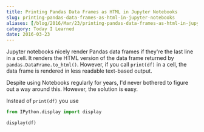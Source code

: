 ```yaml
---
title: Printing Pandas Data Frames as HTML in Jupyter Notebooks
slug: printing-pandas-data-frames-as-html-in-jupyter-notebooks
aliases: [/blog/2016/Mar/23/printing-pandas-data-frames-as-html-in-jupyter-notebooks/]
category: Today I Learned
date: 2016-03-23
---
```


Jupyter notebooks nicely render Pandas data frames if they're the last line in a cell. It renders the HTML version of the data frame returned by `pandas.DataFrame.to_html()`. However, if you call `print(df)` in a cell, the data frame is rendered in less readable text-based output.

Despite using Notebooks regularly for years, I'd never bothered to figure out a way around this. However, the solution is easy.

Instead of `print(df)` you use

```python
from IPython.display import display

display(df)
```